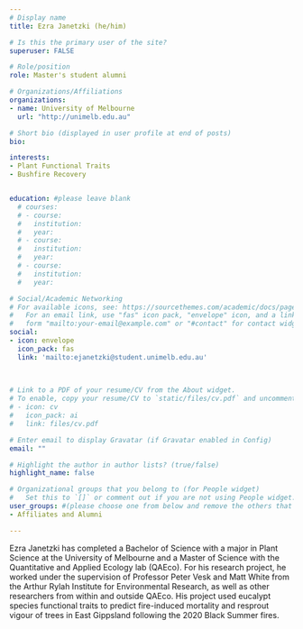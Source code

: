 ```yaml
---
# Display name
title: Ezra Janetzki (he/him)

# Is this the primary user of the site?
superuser: FALSE

# Role/position
role: Master's student alumni

# Organizations/Affiliations
organizations:
- name: University of Melbourne
  url: "http://unimelb.edu.au"

# Short bio (displayed in user profile at end of posts)
bio: 

interests:
- Plant Functional Traits
- Bushfire Recovery


education: #please leave blank
  # courses:
  # - course:
  #   institution:
  #   year:
  # - course:
  #   institution:
  #   year:
  # - course:
  #   institution:
  #   year:

# Social/Academic Networking
# For available icons, see: https://sourcethemes.com/academic/docs/page-builder/#icons
#   For an email link, use "fas" icon pack, "envelope" icon, and a link in the
#   form "mailto:your-email@example.com" or "#contact" for contact widget.
social:
- icon: envelope
  icon_pack: fas
  link: 'mailto:ejanetzki@student.unimelb.edu.au'

    
  
# Link to a PDF of your resume/CV from the About widget.
# To enable, copy your resume/CV to `static/files/cv.pdf` and uncomment the lines below.
# - icon: cv
#   icon_pack: ai
#   link: files/cv.pdf

# Enter email to display Gravatar (if Gravatar enabled in Config)
email: ""

# Highlight the author in author lists? (true/false)
highlight_name: false

# Organizational groups that you belong to (for People widget)
#   Set this to `[]` or comment out if you are not using People widget.
user_groups: #(please choose one from below and remove the others that aren't needed)
- Affiliates and Alumni

---
```


Ezra Janetzki has completed a Bachelor of Science with a major in Plant Science at the University of Melbourne and a Master of Science with the Quantitative and Applied Ecology lab (QAEco). For his research project, he worked under the supervision of Professor Peter Vesk and Matt White from the Arthur Rylah Institute for Environmental Research, as well as other researchers from within and outside QAEco. His project used eucalypt species functional traits to predict fire-induced mortality and resprout vigour of trees in East Gippsland following the 2020 Black Summer fires.
